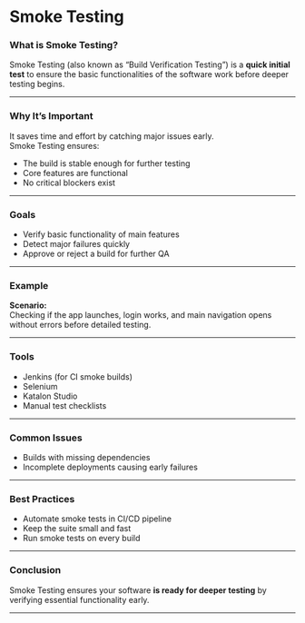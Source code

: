 # Smoke Testing

### What is Smoke Testing?
Smoke Testing (also known as “Build Verification Testing”) is a **quick initial test** to ensure the basic functionalities of the software work before deeper testing begins.

---

### Why It’s Important
It saves time and effort by catching major issues early.  
Smoke Testing ensures:
- The build is stable enough for further testing  
- Core features are functional  
- No critical blockers exist  

---

### Goals
- Verify basic functionality of main features  
- Detect major failures quickly  
- Approve or reject a build for further QA  

---

### Example
**Scenario:**  
Checking if the app launches, login works, and main navigation opens without errors before detailed testing.

---

### Tools
- Jenkins (for CI smoke builds)  
- Selenium  
- Katalon Studio  
- Manual test checklists  

---

### Common Issues
- Builds with missing dependencies  
- Incomplete deployments causing early failures  

---

### Best Practices
- Automate smoke tests in CI/CD pipeline  
- Keep the suite small and fast  
- Run smoke tests on every build  

---

### Conclusion
Smoke Testing ensures your software **is ready for deeper testing** by verifying essential functionality early.

---
